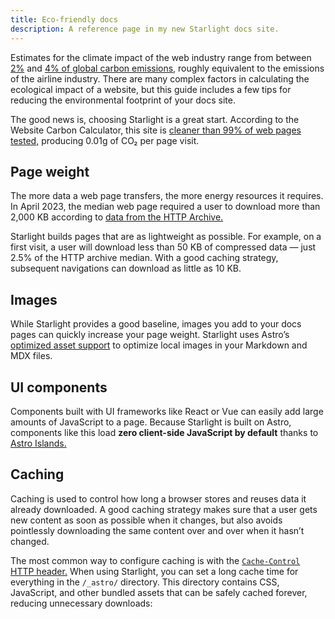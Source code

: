 ```yaml
---
title: Eco-friendly docs
description: A reference page in my new Starlight docs site.
---
```


Estimates for the climate impact of the web industry range from between <a href="">2%</a> and <a href="">4% of global carbon emissions</a>, roughly equivalent to the emissions of the airline industry. There are many complex factors in calculating the ecological impact of a website, but this guide includes a few tips for reducing the environmental footprint of your docs site.

The good news is, choosing Starlight is a great start. According to the Website Carbon Calculator, this site is <a href=''>cleaner than 99% of web pages tested,</a> producing 0.01g of CO₂ per page visit.

## Page weight

The more data a web page transfers, the more energy resources it requires. In April 2023, the median web page required a user to download more than 2,000 KB according to <a href="">data from the HTTP Archive.</a>

Starlight builds pages that are as lightweight as possible. For example, on a first visit, a user will download less than 50 KB of compressed data — just 2.5% of the HTTP archive median. With a good caching strategy, subsequent navigations can download as little as 10 KB.

## Images

While Starlight provides a good baseline, images you add to your docs pages can quickly increase your page weight. Starlight uses Astro’s <a href="">optimized asset support</a> to optimize local images in your Markdown and MDX files.

## UI components

Components built with UI frameworks like React or Vue can easily add large amounts of JavaScript to a page. Because Starlight is built on Astro, components like this load <b>zero client-side JavaScript by default</b> thanks to <a href="">Astro Islands.</a>

## Caching

Caching is used to control how long a browser stores and reuses data it already downloaded. A good caching strategy makes sure that a user gets new content as soon as possible when it changes, but also avoids pointlessly downloading the same content over and over when it hasn’t changed.

The most common way to configure caching is with the <a href=""><code>Cache-Control</code> HTTP header.</a> When using Starlight, you can set a long cache time for everything in the <code>/_astro/</code> directory. This directory contains CSS, JavaScript, and other bundled assets that can be safely cached forever, reducing unnecessary downloads:

